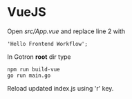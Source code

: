 # VueJS

Open *src/App.vue* and replace line 2 with

    'Hello Frontend Workflow';

In Gotron **root** dir type

    npm run build-vue
    go run main.go

Reload updated index.js using 'r' key.
